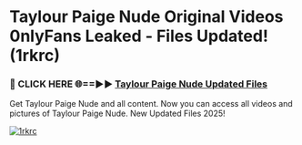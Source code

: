 # Taylour Paige Nude Original Videos 0nlyFans Leaked - Files Updated! (1rkrc)

<h3>🔴 CLICK HERE 🌐==►► <a href="https://tinyurl.com/yrmya6cz" rel="nofollow">Taylour Paige Nude Updated Files</a></h3>

Get Taylour Paige Nude and all content. Now you can access all videos and pictures of Taylour Paige Nude. New Updated Files 2025!

[![1rkrc](https://i.imgur.com/FMdXYCs.gif)](https://tinyurl.com/yrmya6cz)
